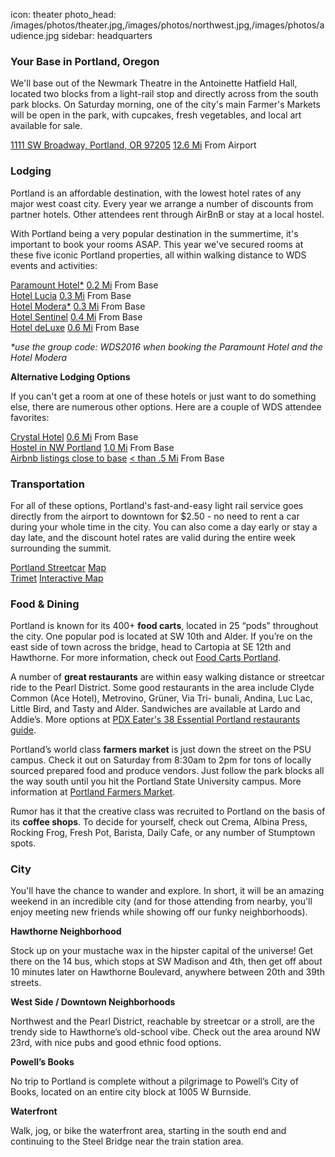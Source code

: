 icon: theater
photo_head: /images/photos/theater.jpg,/images/photos/northwest.jpg,/images/photos/audience.jpg
sidebar: headquarters

<h3>Your Base in Portland, Oregon</h3>
<p>
	We'll base out of the Newmark Theatre in the Antoinette Hatfield Hall, located two blocks from a light-rail stop and directly across from the south park blocks. On Saturday morning, one of the city's main Farmer's Markets will be open in the park, with cupcakes, fresh vegetables, and local art available for sale.
</p>
<div class="place-row">
	<a href="http://www.portland5.com/newmark-theatre">1111 SW Broadway, Portland, OR 97205</a>
	<span>
		<a href="https://goo.gl/maps/4eRdFJeb3Ep" target ="_blank">12.6 Mi</a>
		From Airport
	</span>
</div>
<div class="line-canvas"></div>

<a name="lodging"></a>

<h3 class="side-icon-moon">Lodging</h3>
<p>Portland is an affordable destination, with the lowest hotel rates of any major west coast city. Every year we arrange a number of discounts from partner hotels. Other attendees rent through AirBnB or stay at a local hostel.
<p>
With Portland being a very popular destination in the summertime, it's important to book your rooms ASAP. This year we've secured rooms at these five iconic Portland properties, all within walking distance to WDS events and activities:</p>

<div class="place-row">
	<a href="http://uspor.webhotel.microsdc.us/bp/search_rooms.jsp">Paramount Hotel*</a> 
	<span>
		<a href="http://goo.gl/WexjC9" target ="_blank">0.2 Mi</a>
		From Base
	</span>
</div>

<div class="place-row">
	<a href="https://bookings.ihotelier.com/Hotel-Lucia/bookings.jsp?hotelID=6833&groupID=1571255">Hotel Lucia</a>  
	<span>
		<a href="https://goo.gl/maps/aRBcQETC6iq" target ="_blank">0.3 Mi</a>
		From Base
	</span>
</div>

<div class="place-row">
	<a href="https://gc.synxis.com/rez.aspx?chain=5173&hotel=53439&arrive=08/11/2016&depart=08/15/2016">Hotel Modera*</a>
	<span>
		<a href="https://goo.gl/maps/T3BnDWTY9oq" target ="_blank">0.3 Mi</a>
		From Base
	</span>
</div>

<div class="place-row">
	<a href="https://bookings.ihotelier.com/Sentinel/bookings.jsp?hotelID=17435&groupID=1571225">Hotel Sentinel</a>  
	<span>
		<a href="https://goo.gl/maps/Z1o9iXoS98N2" target ="_blank">0.4 Mi</a>
		From Base
	</span>
</div>

<div class="place-row">
	<a href="https://bookings.ihotelier.com/Hotel-Deluxe/bookings.jsp?hotelID=6835&groupID=1574087">Hotel deLuxe</a>  
	<span>
		<a href="https://goo.gl/maps/kncUcATiUPT2" target ="_blank">0.6 Mi</a>
		From Base
	</span>
</div>

<i>*use the group code: WDS2016 when booking the Paramount Hotel and the Hotel Modera</i>

<p></p>
<b>Alternative Lodging Options</b>

<p>If you can't get a room at one of these hotels or just want to do something else, there are numerous other options. Here are a couple of WDS attendee favorites:</p>

<div class="place-row">
	<a href="http://www.mcmenamins.com/CrystalHotel">Crystal Hotel</a>
	<span>
		<a href="https://goo.gl/maps/VPoXwsew1Pn" target ="_blank">0.6 Mi</a>
		From Base
	</span>
</div>

<div class="place-row">
	<a href="http://nwportlandhostel.com/">Hostel in NW Portland</a>
	<span>
		<a href="http://goo.gl/KYEXgc" target ="_blank">1.0 Mi</a>
		From Base
	</span>
</div>

<div class="place-row">
	<a href="https://goo.gl/zMpByG">Airbnb listings close to base</a>
	<span>
		<a href="http://goo.gl/WKh6oU" target ="_blank">< than .5 Mi</a>
		From Base
	</span>
</div>
<div class="line-canvas"></div>

<a name="transportation"></a>

<h3 class="side-icon-streetcar">Transportation</h3>
<p>For all of these options, Portland's fast-and-easy light rail service goes directly from the airport to downtown for $2.50 - no need to rent a car during your whole time in the city. You can also come a day early or stay a day late, and the discount hotel rates are valid during the entire week surrounding the summit.</p> 
<div class="place-row">
	<a href="http://www.portlandstreetcar.org">Portland Streetcar</a>
	<span>
		<a href="http://www.portlandstreetcar.org/node/4">Map</a>
	</span>
</div>

<div class="place-row">
	<a href="http://trimet.org">Trimet</a>
	<span>
		<a href="http://ride.trimet.org/?tool=routes#/">Interactive Map</a>
	</span>
</div>

<div class="line-canvas"></div>

<a name="food-dining"></a>

<h3 class="side-icon-fork">Food &amp; Dining</h3>

Portland is known for its 400+ **food carts**, located in 25 “pods” throughout the city. One popular pod is located at SW 10th and Alder. If you’re on the east side of town across the bridge, head to Cartopia at SE 12th and Hawthorne. For more information, check out <a href="foodcartsportland.com" target ="_blank">Food Carts Portland</a>. 
	
A number of **great restaurants** are within easy walking distance or streetcar ride to the Pearl District. Some good restaurants in the area include Clyde Common (Ace Hotel), Metrovino, Grüner, Via Tri- bunali, Andina, Luc Lac, Little Bird, and Tasty and Alder. Sandwiches are available at Lardo and Addie’s. More options at <a href="http://pdx.eater.com/maps/best-portland-restaurants-38" target ="_blank">PDX Eater's 38 Essential Portland restaurants guide</a>.

Portland’s world class **farmers market** is just down the street on the PSU campus. Check it out on Saturday from 8:30am to 2pm for tons of locally sourced prepared food and produce vendors. Just follow the park blocks all the way south until you hit the Portland State University campus. More information at <a href="http://www.portlandfarmersmarket.org/our-markets/psu/" target ="_blank">Portland Farmers Market</a>.

Rumor has it that the creative class was recruited to Portland on the basis of its **coffee shops**. To decide for yourself, check out Crema, Albina Press, Rocking Frog, Fresh Pot, Barista, Daily Cafe, or any number of Stumptown spots.

<!-- <div class="place-row">
	<a href="http://tastyntasty.com/alder/">Tasty &amp; Alder</a>
	<span>
		<a href="https://goo.gl/maps/xRS6w">0.5 Mi</a>
		From Base
	</span>
</div>
<div class="place-row">
	<a href="http://lardopdx.com">Lardo</a>
	<span>
		<a href="https://goo.gl/maps/Ey2f3">0.5 Mi</a>
		From Base
	</span>
</div>
<div class="place-row">
	<a href="http://khaomangai.com">Nong's Khao Man Gai</a>
	<span>
		<a href="https://goo.gl/maps/WI7yh">0.4 Mi</a>
		From Base
	</span>
</div>
<div class="place-row">
	<a href="http://www.obarestaurant.com">¡Oba!</a>
	<span>
		<a href="https://goo.gl/maps/Ev1ap">0.9 Mi</a>
		From Base
	</span>
</div>
<div class="place-row">
	<a href="http://www.irvingstreetkitchen.com">Irving Street Kitchen</a>
	<span>
		<a href="https://goo.gl/maps/otnbM">1.0 Mi</a>
		From Base
	</span>
</div>
<div class="place-row">
	<a href="http://www.torobravopdx.com">Toro Bravo</a>
	<span>
		<a href="https://goo.gl/maps/6PrQ9">3 Mi</a>
		From Base
	</span>
</div>
-->

<div class="line-canvas"></div>

<a name="city"></a>

<h3 class="side-icon-bridge">City</h3>
<p>
	You'll have the chance to wander and explore. In short, it will be an amazing weekend in an incredible city (and for those attending from nearby, you'll enjoy meeting new friends while showing off our funky neighborhoods).
</p>

**Hawthorne Neighborhood**

Stock up on your mustache wax in the hipster capital of the universe! Get there on the 14 bus, which stops at SW Madison and 4th, then get off about 10 minutes later on Hawthorne Boulevard, anywhere between 20th and 39th streets.

**West Side / Downtown Neighborhoods**

Northwest and the Pearl District, reachable by streetcar or a stroll, are the trendy side to Hawthorne’s old-school vibe. Check out the area around NW 23rd, with nice pubs and good ethnic food options.

**Powell’s Books**

No trip to Portland is complete without a pilgrimage to Powell’s City of Books, located on an entire city block at 1005 W Burnside.

**Waterfront**

Walk, jog, or bike the waterfront area, starting in the south end and continuing to the Steel Bridge near the train station area.

<div class="line-canvas"></div>
